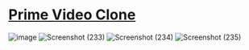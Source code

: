  # [Prime Video Clone](https://kanisaket10.github.io/PRIMECLONE./)
![image](https://github.com/Kanisaket10/PRIMECLONE./assets/134317281/4872fde0-3461-44a6-8770-1202fe8062dd)
![Screenshot (233)](https://github.com/Kanisaket10/PRIMECLONE./assets/134317281/dcb6470c-99f4-41af-afff-34a330775531)
![Screenshot (234)](https://github.com/Kanisaket10/PRIMECLONE./assets/134317281/c684522c-ca4c-45c8-add0-687404c243f5)
![Screenshot (235)](https://github.com/Kanisaket10/PRIMECLONE./assets/134317281/2448b9c0-f912-4278-8b16-123bef2c62b2)
